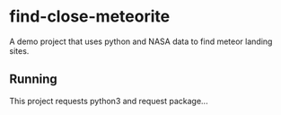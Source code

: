 # find-close-meteorite
A demo project that uses python and NASA data to find meteor landing sites.
## Running
This project requests python3 and request package...

